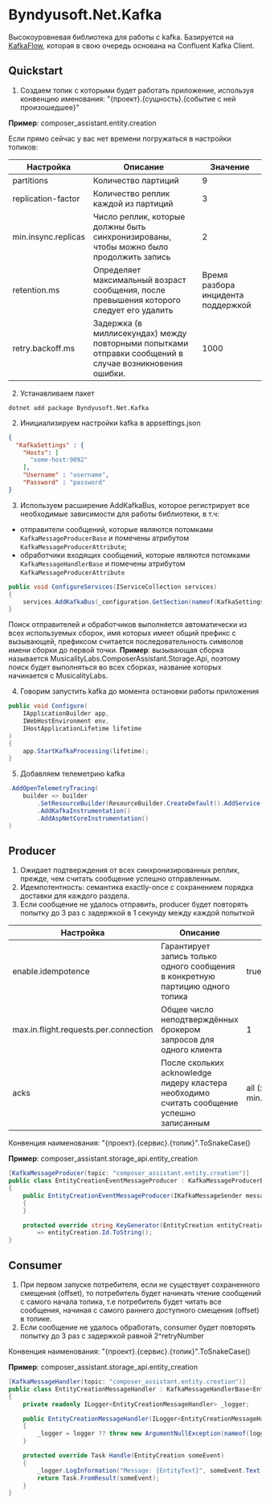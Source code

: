 # Byndyusoft.Net.Kafka

Высокоуровневая библиотека для работы с kafka. 
Базируется на [KafkaFlow](https://github.com/Farfetch/kafkaflow), которая в свою очередь основана на Confluent Kafka Client.

## Quickstart

1. Создаем топик с которыми будет работать приложение, используя конвенцию именования:
"{проект}.{сущность}.{событие с ней произошедшее}"

**Пример**: composer_assistant.entity.creation

Если прямо сейчас у вас нет времени погружаться в настройки топиков:

| Настройка           | Описание                                                                                                | Значение                           |
| ------------------- | ------------------------------------------------------------------------------------------------------- | ---------------------------------- |
| partitions          | Количество партиций                                                                                     | 9                                  |
| replication-factor  | Количество реплик каждой из партиций                                                                    | 3                                  |
| min.insync.replicas | Число реплик, которые должны быть синхронизированы, чтобы можно было продолжить запись                  | 2                                  |
| retention.ms        | Определяет максимальный возраст сообщения, после превышения которого следует его удалить                | Время разбора инцидента поддержкой |
| retry.backoff.ms    | Задержка (в миллисекундах) между повторными попытками отправки сообщений в случае возникновения ошибки. | 1000                               | 


2. Устанавливаем пакет 
```shell
dotnet add package Byndyusoft.Net.Kafka
```

2. Инициализируем настройки kafka в appsettings.json
```json
{
  "KafkaSettings" : {
    "Hosts": [
      "some-host:9092"
    ],
    "Username" : "username",
    "Password" : "password"
}
```

3. Используем расширение AddKafkaBus, которое регистрирует все необходимые зависимости для работы библиотеки, в т.ч:
- отправители сообщений, которые являются потомками `KafkaMessageProducerBase` и помечены атрибутом `KafkaMessageProducerAttribute`;
- обработчики входящих сообщений, которые являются потомками `KafkaMessageHandlerBase` и помечены атрибутом `KafkaMessageProducerAttribute`
```c#
public void ConfigureServices(IServiceCollection services)
{
	services.AddKafkaBus(_configuration.GetSection(nameof(KafkaSettings)).Get<KafkaSettings>());
}
```
Поиск отправителей и обработчиков выполняется автоматически из всех используемых сборок, имя которых имеет общий префикс с вызывающей, префиксом считается последовательность символов имени сборки до первой точки.
**Пример**: вызывающая сборка называется MusicalityLabs.ComposerAssistant.Storage.Api, поэтому поиск будет выполняться во всех сборках, название которых начинается с MusicalityLabs.

4. Говорим запустить kafka до момента остановки работы приложения
```c#
public void Configure(
    IApplicationBuilder app,
    IWebHostEnvironment env,
    IHostApplicationLifetime lifetime
)
{
	app.StartKafkaProcessing(lifetime);
}
```

5. Добавляем телеметрию kafka
```c#
.AddOpenTelemetryTracing(
    builder => builder
        .SetResourceBuilder(ResourceBuilder.CreateDefault().AddService(serviceName))
        .AddKafkaInstrumentation()
        .AddAspNetCoreInstrumentation()
)
```

## Producer

1. Ожидает подтверждения от всех синхронизированных реплик, прежде, чем считать сообщение успешно отправленным. 
2. Идемпотентность: cемантика exactly-once с сохранением порядка доставки для каждого раздела.
3. Если сообщение не удалось отправить, producer будет повторять попытку до 3 раз с задержкой в 1 секунду между каждой попыткой

| Настройка           | Описание           | Значение            		| 
| ------------------- | ------------------ | -----------------------------------| 
| enable.idempotence  | Гарантирует запись только одного сообщения в конкретную партицию одного топика | true |     
| max.in.flight.requests.per.connection | Общее число неподтверждённых брокером запросов для одного клиента | 1 |        
| acks                | После скольких acknowledge лидеру кластера необходимо считать сообщение успешно записанным | all (значение из min.insync.replicas) | 

Конвенция наименования: 
"{проект}.{сервис}.{топик}".ToSnakeCase()

**Пример**: composer_assistant.storage_api.entity_creation

```c#
[KafkaMessageProducer(topic: "composer_assistant.entity.creation")]
public class EntityCreationEventMessageProducer : KafkaMessageProducerBase<EntityCreation>
{
    public EntityCreationEventMessageProducer(IKafkaMessageSender messageSender) : base(messageSender)
    {
    }

    protected override string KeyGenerator(EntityCreation entityCreation)
        => entityCreation.Id.ToString();
}
```

## Consumer

1. При первом запуске потребителя, если не существует сохраненного смещения (offset), то потребитель будет начинать чтение сообщений с самого начала топика, т.е потребитель будет читать все сообщения, начиная с самого раннего доступного смещения (offset) в топике. 
2. Если сообщение не удалось обработать, consumer будет повторять попытку до 3 раз с задержкой равной 2^retryNumber

Конвенция наименования: 
"{проект}.{сервис}.{топик}".ToSnakeCase()

**Пример**: composer_assistant.storage_api.entity_creation

```c#
[KafkaMessageHandler(topic: "composer_assistant.entity.creation")]
public class EntityCreationMessageHandler : KafkaMessageHandlerBase<EntityCreation>
{
    private readonly ILogger<EntityCreationMessageHandler> _logger;

    public EntityCreationMessageHandler(ILogger<EntityCreationMessageHandler> logger)
    {
        _logger = logger ?? throw new ArgumentNullException(nameof(logger));
    }

    protected override Task Handle(EntityCreation someEvent)
    {
        _logger.LogInformation("Message: {EntityText}", someEvent.Text);
        return Task.FromResult(someEvent);
    }
}
```
